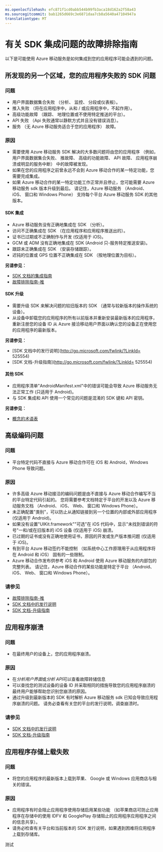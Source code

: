 ```yaml
---
ms.openlocfilehash: efc871f1cd0abb544b99fb3aca18d162a2f58a43
ms.sourcegitcommit: bab1265d669c3e6871daa7cb8a5640a47104947a
translationtype: MT
---
```

<properties 
   pageTitle="故障排除指南-SDK 的 azure 移动服务" 
   description="SDK Azure 移动服务的集成问题疑难解答" 
   services="mobile-engagement" 
   documentationCenter="" 
   authors="piyushjo" 
   manager="dwrede" 
   editor=""/>

<tags
   ms.service="mobile-engagement"
   ms.devlang="na"
   ms.topic="article"
   ms.tgt_pltfrm="mobile-multiple"
   ms.workload="mobile" 
   ms.date="06/18/2015"
   ms.author="piyushjo"/>

# 有关 SDK 集成问题的故障排除指南

以下是可能使用 Azure 移动服务是如何集成到您的应用程序可能会遇到的问题。

## 所发现的另一个区域，您的应用程序失败的 SDK 问题

### 问题
- 用户界面数据集合失败 （分析、 监控、 分段或仪表板）。
- 推入失败 （将在应用程序中，从和 / 或应用程序中，不起作用）。
- 高级功能故障 （跟踪、 地理位置或不使用特定推送的平台）。
- API 失败 （Api 失败通常以静默方式并且没有错误消息）。
- 服务 （无 Azure 移动服务适合于您的应用程序） 故障。

### 原因

- 需要使用 Azure 移动服务 SDK 解决的大多数问题将由您的应用程序 （例如，用户界面数据集合失败、 推故障、 高级的功能故障、 API 故障、 应用程序崩溃或明显的服务中断） 中的故障被发现。  
- 如果在您的应用程序之前曾永远不会到 Azure 移动合作的某一特定功能，您需要完成集成。 
- 如果 Azure 移动合作的某一特定功能工作正常并且停止，您可能需要 Azure 移动服务 sdk 版本升级到最后。 请记住，Azure 移动服务 （Android、 iOS、 窗口和 Windows Phone） 支持每个平台 Azure 移动服务 SDK 的其他版本。

#### SDK 集成

- Azure 移动服务没有正确地集成在 SDK （分析）。
- 访问不正确集成在 SDK （在应用程序和应用程序推送出的）。
- 证书已过期或不正确制作与开发 (仅适用于 iOS)。
- GCM 或 ADM 没有正确地集成在 SDK (Android 只-服务特定推送安装)。
- 跟踪未正确集成在 SDK （安装存储跟踪）。
- 迟钝的位置或 GPS 位置不正确集成在 SDK （按地理位置为目标）。


**另请参见︰**

- [SDK 文档的集成指南][链接 5] 
- [故障排除指南-推][链接 23]

#### SDK 升级

- 需要升级 SDK 来解决问题的较旧版本的 SDK （通常与较新版本的操作系统的设备）。
- 从设备中卸载您的应用程序的所有以前版本并重新安装最新版本的应用程序，重新注册您的设备 ID 从 Azure 接洽移动用户界面以确认您的设备正在使用您的应用程序的最新版本。

**另请参见︰**

- [SDK 文档中的发行说明](http://go.microsoft.com/fwlink/?LinkId= 525554) 
- [SDK 文档-升级指南](http://go.microsoft.com/fwlink/?LinkId= 525554)

#### 其他 SDK

- 应用程序清单"AndroidManifest.xml"中的错误可能会导致 Azure 移动服务无法正常工作 (只适用于 Android)。
- 与 SDK 集成和 API 使用一个常见的问题是混淆的 SDK 键和 API 密钥。

**另请参见︰**

- [概念的术语表][6 链接]

## 高级编码问题

### 问题
-  平台特定代码不直接与 Azure 移动合作可在 iOS 和 Android，Windows Phone 导致问题。

### 原因

- 许多高级 Azure 移动接洽的编码问题是由不直接与 Azure 移动合作编写不当的平台特定代码引起的。 您将需要参考文档特定于平台的开发以及 Azure 移动服务文档 （Android、 iOS、 Web、 窗口和 Windows Phone）。
- 未正确配置"类别"，可以防止从通知链接到另一个位置的内部或外部应用程序 (仅适用于 Android)。 
- 如果没有设置"UIKit.framework""可选"在 iOS 代码中，显示"未找到错误的符号"一和/或在旧版本的 iOS 设备 (仅适用于 iOS) 崩溃。
- 已过期的证书或没有正确地使用证书，原因的开发或生产版本推问题 (仅适用于 iOS)。
- 有到平台 Azure 移动签约不能控制 （如系统中心工作原理用于从应用程序将在 Android 和 iOS） 固有的一些限制。
- Azure 移动合作发布供参考 iOS 和 Android 使用 Azure 移动服务的内部包的完整列表。 请记住，Azure 移动合作的某些功能是特定于平台 （Android、 iOS、 Web、 窗口和 Windows Phone）。

### 请参见

 - [故障排除指南-推][链接 23] 
 - [SDK 文档中的发行说明][链接 5]
 - [SDK 文档-升级指南][链接 5]

## 应用程序崩溃

### 问题
- 在最终用户的设备上，您的应用程序崩溃。

### 原因

- 在*分析用户界面*或*分析 API*可以查看故障转储信息
- 可以查找您的测试设备的设备 ID 并采取相同的措施导致您的应用程序崩溃的最终用户能够帮助您识别您崩溃的原因。
- 通过升级到最新版本的 SDK 有时解析 Azure 移动服务 sdk 已知会导致应用程序崩溃的问题。 请务必查看有关您的平台的发行说明，调查崩溃时。

### 请参见

- [SDK 文档中的发行说明][链接 5]
- [SDK 文档-升级指南][链接 5]

## 应用程序存储上载失败

### 问题
- 将您的应用程序的最新版本上载到苹果、 Google 或 Windows 应用商店与相关的错误。

### 原因

- 应用程序有时会阻止应用程序使用存储启用某些功能 （如苹果商店可防止应用程序在存储中的使用 IDFV 和 GooglePlay 存储阻止的应用程序应用程序之间的信息共享）。 
- 请务必检查有关平台和当前版本的 SDK 发行说明，如果遇到困难将应用程序上载到存储库。

<!--Link references-->
[链接 1]: mobile-engagement-user-interface.md
[链接 2]: mobile-engagement-troubleshooting-guide.md
[链接 3]: mobile-engagement-how-tos.md
[链接 4]: http://go.microsoft.com/fwlink/?LinkID=525553
[链接 5]: http://go.microsoft.com/fwlink/?LinkID=525554
[6 链接]: http://go.microsoft.com/fwlink/?LinkId=525555
[链接 7]: https://account.windowsazure.com/PreviewFeatures
[链接 8]: https://social.msdn.microsoft.com/Forums/azure/en-US/home?forum=azuremobileengagement
[链接 9]: http://azure.microsoft.com/en-us/services/mobile-engagement/
[10 链接]: http://azure.microsoft.com/en-us/documentation/services/mobile-engagement/
[链接 11]: http://azure.microsoft.com/en-us/pricing/details/mobile-engagement/
[链接 12]: mobile-engagement-user-interface-navigation.md
[链接 13]: mobile-engagement-user-interface-home.md
[链接 14]: mobile-engagement-user-interface-my-account.md
[15 链接]: mobile-engagement-user-interface-analytics.md
[链接 16]: mobile-engagement-user-interface-monitor.md
[链接 17]: mobile-engagement-user-interface-reach.md
[链接 18]: mobile-engagement-user-interface-segments.md
[链接 19]: mobile-engagement-user-interface-dashboard.md
[链接 20]: mobile-engagement-user-interface-settings.md
[链接 21]: mobile-engagement-troubleshooting-guide-analytics.md
[链接 22]: mobile-engagement-troubleshooting-guide-apis.md
[链接 23]: mobile-engagement-troubleshooting-guide-push-reach.md
[链接 24]: mobile-engagement-troubleshooting-guide-service.md
[链接 25]: mobile-engagement-troubleshooting-guide-sdk.md
[链接 26]: mobile-engagement-troubleshooting-guide-sr-info.md
[链接 27]: mobile-engagement-user-interface-reach-campaign.md
[链接 28]: mobile-engagement-user-interface-reach-criterion.md
[链接 29]: mobile-engagement-user-interface-reach-content.md
 
测试
